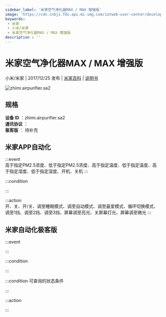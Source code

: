 ```yaml
---
sidebar_label: '米家空气净化器MAX / MAX 增强版'
image: 'https://cdn.cnbj1.fds.api.mi-img.com/iotweb-user-center/developer_1678870889385UNcHMAxM.png?GalaxyAccessKeyId=AKVGLQWBOVIRQ3XLEW&Expires=9223372036854775807&Signature=kysr7ubIk63KOjFajQbZHFuVEPU='
keywords: 
 - 米家
 - 小米/米家
 - 米家空气净化器MAX / MAX 增强版
description : ''
---
```

# 米家空气净化器MAX / MAX 增强版

小米/米家 | 2017/12/25 发布 | [米家百科](https://home.mi.com/webapp/content/baike/product/index.html?model=zhimi.airpurifier.sa2) | [说明书](https://home.mi.com/views/introduction.html?model=zhimi.airpurifier.sa2&region=cn)

![zhimi.airpurifier.sa2](https://cdn.cnbj1.fds.api.mi-img.com/iotweb-user-center/developer_1678870889385UNcHMAxM.png?GalaxyAccessKeyId=AKVGLQWBOVIRQ3XLEW&Expires=9223372036854775807&Signature=kysr7ubIk63KOjFajQbZHFuVEPU=)

## 规格  
> 
**设备 ID** ：zhimi.airpurifier.sa2  
**通讯协议** ：  
**极客版**  ： 待补充 


## 米家APP自动化  

:::event  
高于指定PM2.5浓度、低于指定PM2.5浓度、高于指定温度、低于指定温度、高于指定湿度、低于指定湿度、开机、关机
:::

:::condition  

:::

:::action   
开、关、开/关、调至睡眠模式、调至自动模式、调至最爱模式、循环切换模式、调至1挡、调至2挡、调至3挡、屏幕调至亮光、关屏幕灯光、屏幕调至微光
:::

## 米家自动化极客版  

:::event  

:::

:::condition  

:::

:::condition 可查询的状态条件  

:::

:::action  

:::

        
